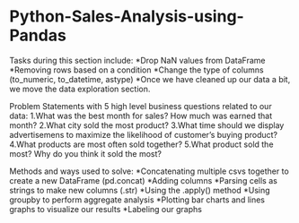 # Python-Sales-Analysis-using-Pandas
Tasks during this section include:
*Drop NaN values from DataFrame
*Removing rows based on a condition
*Change the type of columns (to_numeric, to_datetime, astype)
*Once we have cleaned up our data a bit, we move the data exploration section. 

Problem Statements with 5 high level business questions related to our data:
1.What was the best month for sales? How much was earned that month?
2.What city sold the most product?
3.What time should we display advertisemens to maximize the likelihood of customer’s buying product?
4.What products are most often sold together?
5.What product sold the most? Why do you think it sold the most?

Methods and ways used to solve:
*Concatenating multiple csvs together to create a new DataFrame (pd.concat)
*Adding columns
*Parsing cells as strings to make new columns (.str)
*Using the .apply() method
*Using groupby to perform aggregate analysis
*Plotting bar charts and lines graphs to visualize our results
*Labeling our graphs
